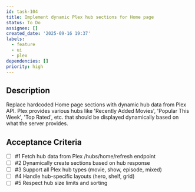 ```yaml
---
id: task-104
title: Implement dynamic Plex hub sections for Home page
status: To Do
assignee: []
created_date: '2025-09-16 19:37'
labels:
  - feature
  - ui
  - plex
dependencies: []
priority: high
---
```


## Description

Replace hardcoded Home page sections with dynamic hub data from Plex API. Plex provides various hubs like 'Recently Added Movies', 'Popular This Week', 'Top Rated', etc. that should be displayed dynamically based on what the server provides.

## Acceptance Criteria
<!-- AC:BEGIN -->
- [ ] #1 Fetch hub data from Plex /hubs/home/refresh endpoint
- [ ] #2 Dynamically create sections based on hub response
- [ ] #3 Support all Plex hub types (movie, show, episode, mixed)
- [ ] #4 Handle hub-specific layouts (hero, shelf, grid)
- [ ] #5 Respect hub size limits and sorting
<!-- AC:END -->
